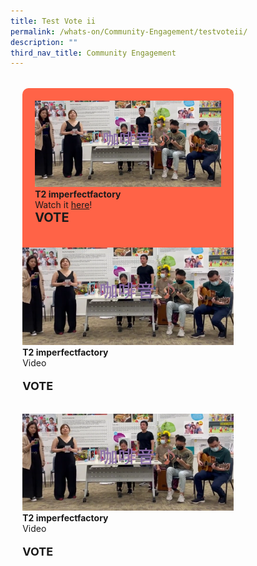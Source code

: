 ```yaml
---
title: Test Vote ii
permalink: /whats-on/Community-Engagement/testvoteii/
description: ""
third_nav_title: Community Engagement
---
```

<ul style="display: grid; grid-template-columns: repeat(auto-fit, minmax(228px, 338px)); gap: 1rem; margin: 2rem 2vw; padding: 0; list-style-type: none;">
<li>
				 <div style="position: relative; display: block; height: 100%;  overflow: hidden; text-decoration: none; background-color:Tomato; padding: 20px; border-radius: 10px;">
				 <img style="height:auto;width:auto;" src="/images/WGT23/TT/T2.png">
	 <b>T2  imperfectfactory</b><br>
				Watch it <a href="https://www.instagram.com/p/CgI8ziFsfZB/" target=”_blank”>here</a>!<br>
	 <span style="font-size: 20px; font-weight: bold; font-color: pink;">VOTE</span>
				 </div>
</li>
	<li>
				 <div style="position: relative; display: block; height: 100%;  overflow: hidden; text-decoration: none;">
				 <img style="height:auto;width:auto;" src="/images/WGT23/TT/T2.png">
	 <b>T2  imperfectfactory</b><br>
				Video
	 <p style="font-size: 18px; font-weight: bold">VOTE</p>
				 </div>
</li>
<li>
				 <div style="position: relative; display: block; height: 100%;  overflow: hidden; text-decoration: none;">
				 <img style="height:auto;width:auto;" src="/images/WGT23/TT/T2.png">
	 <b>T2  imperfectfactory</b><br>
				Video
	 <p style="font-size: 18px; font-weight: bold">VOTE</p>
				 </div>
</li>